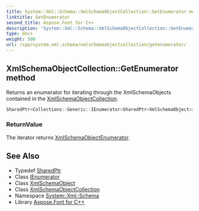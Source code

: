 ```yaml
---
title: System::Xml::Schema::XmlSchemaObjectCollection::GetEnumerator method
linktitle: GetEnumerator
second_title: Aspose.Font for C++
description: 'System::Xml::Schema::XmlSchemaObjectCollection::GetEnumerator method. Returns an enumerator for iterating through the XmlSchemaObjects contained in the XmlSchemaObjectCollection in C++.'
type: docs
weight: 500
url: /cpp/system.xml.schema/xmlschemaobjectcollection/getenumerator/
---
```

## XmlSchemaObjectCollection::GetEnumerator method


Returns an enumerator for iterating through the XmlSchemaObjects contained in the [XmlSchemaObjectCollection](../).

```cpp
SharedPtr<Collections::Generic::IEnumerator<SharedPtr<XmlSchemaObject>>> System::Xml::Schema::XmlSchemaObjectCollection::GetEnumerator() override
```


### ReturnValue

The iterator returns [XmlSchemaObjectEnumerator](../../xmlschemaobjectenumerator/).

## See Also

* Typedef [SharedPtr](../../../system/sharedptr/)
* Class [IEnumerator](../../../system.collections.generic/ienumerator/)
* Class [XmlSchemaObject](../../xmlschemaobject/)
* Class [XmlSchemaObjectCollection](../)
* Namespace [System::Xml::Schema](../../)
* Library [Aspose.Font for C++](../../../)
